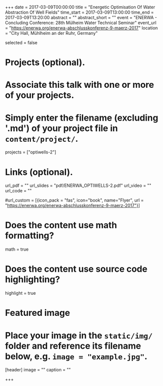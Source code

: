 +++
date = 2017-03-09T00:00:00
title = "Energetic Optimisation Of Water Abstraction Of Well Fields"
time_start = 2017-03-09T13:00:00
time_end = 2017-03-09T13:20:00
abstract = ""
abstract_short = ""
event = "ENERWA - Concluding Conference: 28th Mülheim Water Technical Seminar"
event_url = "https://enerwa.org/enerwa-abschlusskonferenz-9-maerz-2017"
location = "City Hall, Mühlheim an der Ruhr, Germany"

selected = false

# Projects (optional).
#   Associate this talk with one or more of your projects.
#   Simply enter the filename (excluding '.md') of your project file in `content/project/`.
projects = ["optiwells-2"]

# Links (optional).
url_pdf = ""
url_slides = "pdf/ENERWA_OPTIWELLS-2.pdf"
url_video = ""
url_code = ""


#url_custom = [{icon_pack = "fas", icon="book", name="Flyer", url = "https://enerwa.org/enerwa-abschlusskonferenz-9-maerz-2017"}]

# Does the content use math formatting?
math = true

# Does the content use source code highlighting?
highlight = true

# Featured image
# Place your image in the `static/img/` folder and reference its filename below, e.g. `image = "example.jpg"`.
[header]
image = ""
caption = ""

+++

